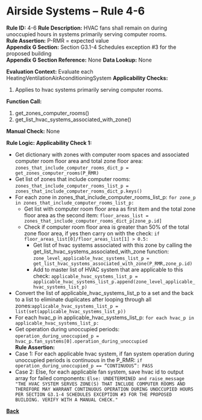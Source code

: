 # Airside Systems – Rule 4-6

**Rule ID:** 4-6
**Rule Description:** HVAC fans shall remain on during unoccupied hours in systems primarily serving computer rooms.  
**Rule Assertion:** P-RMR = expected value                                           
**Appendix G Section:** Section G3.1-4 Schedules exception #3 for the proposed building  
**Appendix G Section Reference:** None
**Data Lookup:** None

**Evaluation Context:** Evaluate each HeatingVentilationAirAconditioningSystem 
**Applicability Checks:** 

1. Applies to hvac systems primarily serving computer rooms.

**Function Call:** 

1. get_zones_computer_rooms()
2. get_list_hvac_systems_associated_with_zone()

**Manual Check:** None  
 
**Rule Logic:**
**Applicability Check 1:** 
- Get dictionary with zones with computer room spaces and associated computer room floor area and total zone floor area: `zones_that_include_computer_rooms_dict_p = get_zones_computer_rooms(P_RMR)`
- Get list of zones that include computer rooms: `zones_that_include_computer_rooms_list_p = zones_that_include_computer_rooms_dict_p.keys()`
- For each zone in zones_that_include_computer_rooms_list_p: `for zone_p in zones_that_include_computer_rooms_list_p:`
    - Get list with computer room floor area as first item and the total zone floor area as the second item: `floor_areas_list = zones_that_include_computer_rooms_dict_p[zone_p.id]`
    - Check if computer room floor area is greater than 50% of the total zone floor area, if yes then carry on with the check: `if floor_areas_list[0]/floor_areas_list[1] > 0.5:`
        - Get list of hvac systems associated with this zone by calling the get_list_hvac_systems_associated_with_zone function: `zone_level_applicable_hvac_systems_list_p = get_list_hvac_systems_associated_with_zone(P_RMR,zone_p.id)`                                               
        - Add to master list of HVAC system that are applicable to this check: `applicable_hvac_systems_list_p = applicable_hvac_systems_list_p.append(zone_level_applicable_hvac_systems_list_p)`                    
- Convert the list of applicable_hvac_systems_list_p to a set and the back to a list to eliminate duplicates after looping through all zones:`applicable_hvac_systems_list_p = list(set(applicable_hvac_systems_list_p))`                 
- For each hvac_p in applicable_hvac_systems_list_p: `for each hvac_p in applicable_hvac_systems_list_p:`                         
- Get operation during unoccupied periods: `operation_during_unoccupied_p = hvac_p.fan_systems[0].operation_during_unoccupied`  
**Rule Assertion:**
- Case 1: For each applicable hvac system, if fan system operation during unoccupied periods is continuous in the P_RMR: `if operation_during_unoccupied_p == “CONTINUOUS”: PASS`
- Case 2: Else, for each applicable fan system, save hvac id to output array for failed components: `Else: UNDETERMINED and raise_message "THE HVAC SYSTEM SERVES ZONE(S) THAT INCLUDE COMPUTER ROOMS AND THEREFORE MAY WARRANT CONTINUOUS OPERATION DURING UNOCCUPIED HOURS PER SECTION G3.1-4 SCHEDULES EXCEPTION #3 FOR THE PROPOSED BUILDING. VERIFY WITH A MANUAL CHECK." `

**[Back](../_toc.md)**
